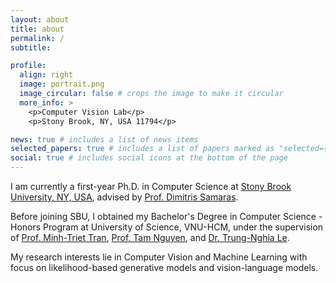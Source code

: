 ```yaml
---
layout: about
title: about
permalink: /
subtitle:

profile:
  align: right
  image: portrait.png
  image_circular: false # crops the image to make it circular
  more_info: >
    <p>Computer Vision Lab</p>
    <p>Stony Brook, NY, USA 11794</p>

news: true # includes a list of news items
selected_papers: true # includes a list of papers marked as "selected={true}"
social: true # includes social icons at the bottom of the page
---
```


I am currently a first-year Ph.D. in Computer Science at [Stony Brook University, NY, USA](https://www.stonybrook.edu), advised by [Prof. Dimitris Samaras](https://www3.cs.stonybrook.edu/~samaras/).

Before joining SBU, I obtained my Bachelor's Degree in Computer Science - Honors Program at University of Science, VNU-HCM, under the supervision of [Prof. Minh-Triet Tran](https://scholar.google.com/citations?user=lt2ATkkAAAAJ), [Prof. Tam Nguyen](https://scholar.google.com/citations?user=qIaGn7YAAAAJ), and [Dr. Trung-Nghia Le](https://sites.google.com/view/ltnghia).

My research interests lie in Computer Vision and Machine Learning with focus on likelihood-based generative models and vision-language models.